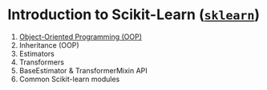 # Introduction to Scikit-Learn ([`sklearn`](https://scikit-learn.org/stable/getting_started.html))
1. [Object-Oriented Programming (OOP)](./object-oriented-programming.md)
2. Inheritance (OOP)
3. Estimators
4. Transformers
5. BaseEstimator & TransformerMixin API
6. Common Scikit-learn modules
<p>&nbsp</p>
